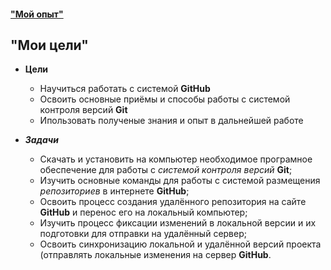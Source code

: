 #### ["Мой опыт"](/My%20experience.md)

## "Мои цели"

* **Цели**
    * Научиться работать с системой **GitHub**
    * Освоить основные приёмы и способы работы с системой контроля версий **Git**
    * Ипользовать полученые знания и опыт в дальнейшей работе

* ***Задачи***
     * Скачать и установить на компьютер необходимое програмное обеспечение для работы с *системой контроля версий* **Git**;
     * Изучить основные команды для работы с системой размещения *репозиториев* в интернете **GitHub**;
     * Освоить процесс создания удалённого репозитория на сайте **GitHub** и перенос его на локальный компьютер;
     * Изучить процесс фиксации изменений в локальной версии и их подготовки для отправки на удалённый сервер;
     * Освоить синхронизацию локальной и удалённой версий проекта (отправлять локальные изменения на сервер **GitHub**.
